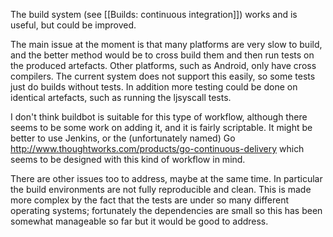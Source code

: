 The build system (see [[Builds: continuous integration]]) works and is useful, but could be improved.

The main issue at the moment is that many platforms are very slow to build, and the better method would be to cross build them and then run tests on the produced artefacts. Other platforms, such as Android, only have cross compilers. The current system does not support this easily, so some tests just do builds without tests. In addition more testing could be done on identical artefacts, such as running the ljsyscall tests.

I don't think buildbot is suitable for this type of workflow, although there seems to be some work on adding it, and it is fairly scriptable. It might be better to use Jenkins, or the (unfortunately named) Go http://www.thoughtworks.com/products/go-continuous-delivery which seems to be designed with this kind of workflow in mind.

There are other issues too to address, maybe at the same time. In particular the build environments are not fully reproducible and clean. This is made more complex by the fact that the tests are under so many different operating systems; fortunately the dependencies are small so this has been somewhat manageable so far but it would be good to address.